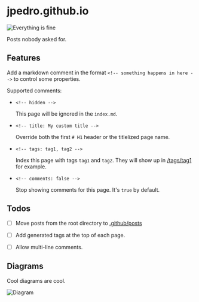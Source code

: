 # jpedro.github.io

![Everything is fine](https://img.shields.io/badge/This_shit_is_amazing-Even_more_amazing:_you_are_reading_this!-brightgreen)

Posts nobody asked for.


## Features

Add a markdown comment in the format `<!-- something happens in here -->`
to control some properties.

Supported comments:

- `<!-- hidden -->`

  This page will be ignored in the `index.md`.

- `<!-- title: My custom title -->`

  Override both the first `# H1` header or the titlelized page name.

- `<!-- tags: tag1, tag2 -->`

  Index this page with tags `tag1` and `tag2`. They will show up in
  [/tags/tag1](/tags/tag1) for example.

- `<!-- comments: false -->`

  Stop showing comments for this page. It's `true` by default.


## Todos

- [ ] Move posts from the root directory to [.github/posts](.github/.posts)
- [ ] Add generated tags at the top of each page.
- [ ] Allow multi-line comments.


## Diagrams

Cool diagrams are cool.
<!-- From https://lucid.app/lucidchart/361e54e9-baa3-4aa1-a592-e63bebc0605f/edit -->

![Diagram](https://lucid.app/publicSegments/view/464a0cc4-db0f-4cdb-9857-205a3b6c84c1/image.png)
